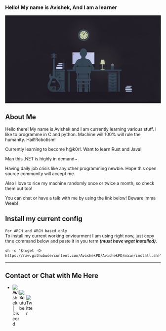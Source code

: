 ### Hello! My name is Avishek, And I am a learner
<p align="centre">
	<img width="969"
	 src="./picture.jpg">
</p>

## About Me
<p align="left">
Hello there! My name is Avishek and I am currently learning various stuff. I like to programme in C and python. Machine will 100% will rule the humanity. Hail!Robotism! <br>

Currently learning to become h@k0r!. Want to learn Rust and Java!<br>

Man this .NET is highly in demand~<br>

Having daily job crisis like any other programming newbie. Hope this open source community will accept me.<br>

Also I love to rice my machine randomly once or twice a month, so check them out too!<br>

You can chat or have a talk with me by using the link below! Beware imma Weeb! <br>

## Install my current config

`For ARCH and ARCH based only` <br>
To install my current working enviourment I am using right now, just copy thne command below and paste it in you term
<b><i>(must have wget installed)</i></b>.

```shell
sh -c "$(wget -O- https://raw.githubusercontent.com/AvishekPD/AvishekPD/main/install.sh)"
```
</p>

---
## Contact or Chat with Me Here 
- [<img align="left" alt="Avishek | Discord" width="22px" src="https://cdn.jsdelivr.net/npm/simple-icons@3.4.1/icons/discord.svg" />][Discord]
- [<img align="left" alt="Youtube" width="22px" src="https://cdn.jsdelivr.net/npm/simple-icons@3.4.1/icons/youtube.svg" />][Youtube]
- [<img align="left" alt="Twitter" width="22px" src="https://cdn.jsdelivr.net/npm/simple-icons@3.4.1/icons/twitter.svg" />][Twitter]

[Discord]: https://discordapp.com/channels/@me/681910716789293083 
[Youtube]: https://www.youtube.com/channel/UCkVhowlProN9ayzEMaBEKPQ
[Twitter]: https://twitter.com/KiriyamaOsu
